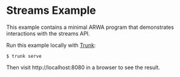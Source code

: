 # Streams Example

This example contains a minimal ARWA program that demonstrates interactions with the streams API.

Run this example locally with [Trunk](https://trunkrs.dev/):

```
$ trunk serve
```

Then visit http://localhost:8080 in a browser to see the result.
